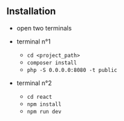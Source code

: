 ## Installation

- open two terminals 

- terminal n°1
  - `cd <project_path>`
  - `composer install`
  - `php -S 0.0.0.0:8080 -t public`

- terminal n°2
  - `cd react`
  - `npm install`
  - `npm run dev`